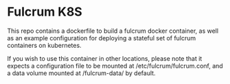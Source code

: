 # Fulcrum K8S

This repo contains a dockerfile to build a fulcrum docker container, as well as an
example configuration for deploying a stateful set of fulcrum containers on 
kubernetes.

If you wish to use this container in other locations, please note that it expects
a configuration file to be mounted at /etc/fulcrum/fulcrum.conf, and a data volume
mounted at /fulcrum-data/ by default.
